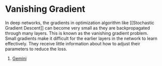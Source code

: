 # Vanishing Gradient

In deep networks, the gradients in optimization algorithm like [[Stochastic Gradient Descent]] can become very small as they are backpropagated through many layers. This is known as the vanishing gradient problem.
Small gradients make it difficult for the earlier layers in the network to learn effectively. They receive little information about how to adjust their parameters to reduce the loss.

1. [Gemini](https://gemini.google.com)

